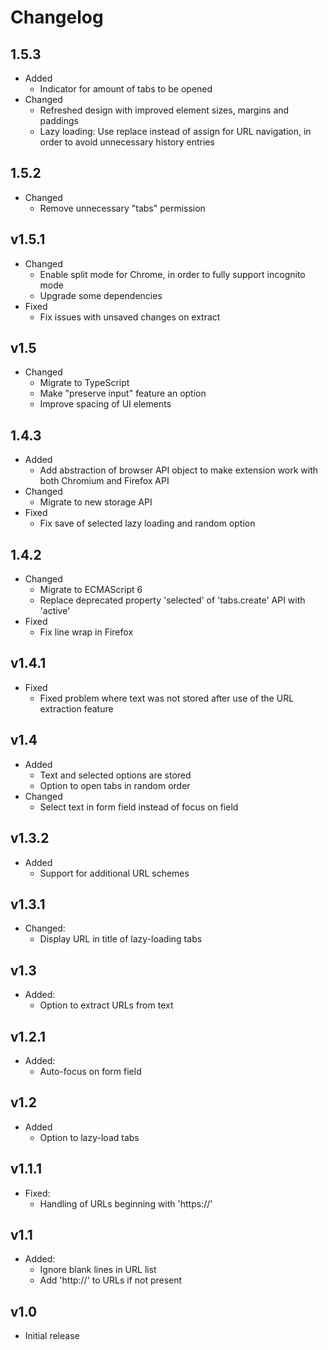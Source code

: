 # Changelog

## 1.5.3

- Added
  - Indicator for amount of tabs to be opened
- Changed
  - Refreshed design with improved element sizes, margins and paddings
  - Lazy loading: Use replace instead of assign for URL navigation, in order to avoid unnecessary history entries

## 1.5.2

- Changed
  - Remove unnecessary "tabs" permission

## v1.5.1

- Changed
  - Enable split mode for Chrome, in order to fully support incognito mode
  - Upgrade some dependencies
- Fixed
  - Fix issues with unsaved changes on extract

## v1.5

- Changed
  - Migrate to TypeScript
  - Make "preserve input" feature an option
  - Improve spacing of UI elements

## 1.4.3

- Added
  - Add abstraction of browser API object to make extension work with both Chromium and Firefox API
- Changed
  - Migrate to new storage API
- Fixed
  - Fix save of selected lazy loading and random option

## 1.4.2

- Changed
  - Migrate to ECMAScript 6
  - Replace deprecated property 'selected' of 'tabs.create' API with 'active'
- Fixed
  - Fix line wrap in Firefox

## v1.4.1

- Fixed
  - Fixed problem where text was not stored after use of the URL extraction feature

## v1.4

- Added
  - Text and selected options are stored
  - Option to open tabs in random order
- Changed
  - Select text in form field instead of focus on field

## v1.3.2

- Added
  - Support for additional URL schemes

## v1.3.1

- Changed:
  - Display URL in title of lazy-loading tabs

## v1.3

- Added:
  - Option to extract URLs from text

## v1.2.1

- Added:
  - Auto-focus on form field

## v1.2

- Added
  - Option to lazy-load tabs

## v1.1.1

- Fixed:
  - Handling of URLs beginning with 'https://'

## v1.1

- Added:
  - Ignore blank lines in URL list
  - Add 'http://' to URLs if not present

## v1.0

- Initial release
